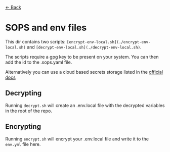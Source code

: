 [<- Back](../docs.md)
# SOPS and env files

This dir contains two scripts: `[encrypt-env-local.sh](./encrypt-env-local.sh)` and `[decrypt-env-local.sh](./decrypt-env-local.sh)`.

The scripts require a gpg key to be present on your system. You can then add the id to the .sops.yaml file.

Alternatively you can use a cloud based secrets storage listed in the [official docs](https://github.com/getsops/sops)

## Decrypting

Running `decrypt.sh` will create an .env.local file
with the decrypted variables in the root of the repo.

## Encrypting

Running `encrypt.sh` will encrypt your .env.local file and write it to the `env.yml` file here.
